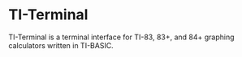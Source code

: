 # TI-Terminal
TI-Terminal is a terminal interface for TI-83, 83+, and 84+ graphing calculators written in TI-BASIC.

